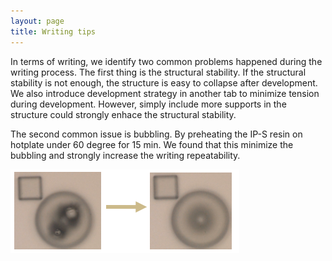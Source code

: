 ```yaml
---
layout: page
title: Writing tips
---
```


In terms of writing, we identify two common problems happened during the writing process. The first thing is the structural stability. If the structural stability is not enough, the structure is easy to collapse after development. We also introduce development strategy in another tab to minimize tension during development. However, simply include more supports in the structure could strongly enhace the structural stability. 

The second common issue is bubbling. By preheating the IP-S resin on hotplate under 60 degree for 15 min. We found that this minimize the bubbling and strongly increase the writing repeatability.


![](/assets/img/preheat.png)
